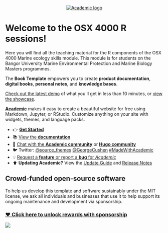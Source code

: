 <p align="center"><a href="https://sourcethemes.com/academic/" target="_blank" rel="noopener"><img src="https://sourcethemes.com/academic/img/logo_200px.png" alt="Academic logo"></a></p>

# Welcome to the OSX 4000 R sessions!


Here you will find all the teaching material for the R components of the OSX 4000 Marine ecology skills module. This module is for students on the Bangor University Marine Environmental Protection and Marine Biology Masters programmes.

The **Book Template** empowers you to create **product documentation**, **digital books**, **personal notes**, and **knowledge bases**.

[Check out the latest demo](https://book-starter.netlify.app/) of what you'll get in less than 10 minutes, or [view the showcase](https://sourcethemes.com/academic/#expo).

[**Academic**](https://github.com/gcushen/hugo-academic) makes it easy to create a beautiful website for free using Markdown, Jupyter, or RStudio. Customize anything on your site with widgets, themes, and language packs.

- 👉 [**Get Started**](https://sourcethemes.com/academic/docs/install)
- 📚 [View the **documentation**](https://sourcethemes.com/academic/docs/)
- 💬 [Chat with the **Academic community**](https://spectrum.chat/academic) or [**Hugo community**](https://discourse.gohugo.io)
- 🐦 Twitter: [@source_themes](https://twitter.com/source_themes) [@GeorgeCushen](https://twitter.com/GeorgeCushen) [#MadeWithAcademic](https://twitter.com/search?q=%23MadeWithAcademic&src=typd)
- 💡 [Request a **feature** or report a **bug** for _Academic_](https://github.com/gcushen/hugo-academic/issues)
- ⬆️ **Updating Academic?** View the [Update Guide](https://sourcethemes.com/academic/docs/update/) and [Release Notes](https://sourcethemes.com/academic/updates/)

## Crowd-funded open-source software

To help us develop this template and software sustainably under the MIT license, we ask all individuals and businesses that use it to help support its ongoing maintenance and development via sponsorship.

### [❤️ Click here to unlock rewards with sponsorship](https://sourcethemes.com/academic/plans/)

<!--
[![Screenshot]()](https://github.com/sourcethemes/academic-starter-book)
-->

[![](https://ga-beacon.appspot.com/UA-78646709-2/academic-starter-book/readme?pixel)](https://github.com/igrigorik/ga-beacon)
